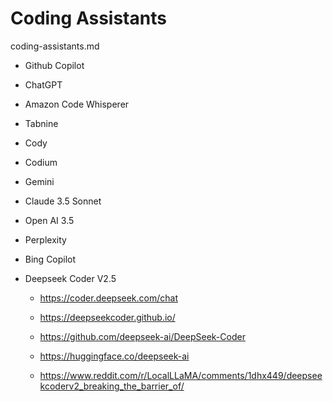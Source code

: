# Coding Assistants

coding-assistants.md

*   Github Copilot

    

*   ChatGPT

*   Amazon Code Whisperer

*   Tabnine

*   Cody

*   Codium

*   Gemini

*   Claude 3.5 Sonnet

*   Open AI 3.5

*   Perplexity

*   Bing Copilot

*   Deepseek Coder V2.5

    *   https://coder.deepseek.com/chat

    *   https://deepseekcoder.github.io/

    *   https://github.com/deepseek-ai/DeepSeek-Coder
    
    *   https://huggingface.co/deepseek-ai

    *   https://www.reddit.com/r/LocalLLaMA/comments/1dhx449/deepseekcoderv2_breaking_the_barrier_of/
    